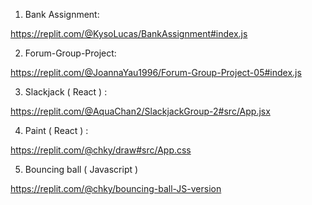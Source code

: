 1) Bank Assignment:

https://replit.com/@KysoLucas/BankAssignment#index.js

2) Forum-Group-Project:

https://replit.com/@JoannaYau1996/Forum-Group-Project-05#index.js

3) Slackjack ( React ) :

https://replit.com/@AquaChan2/SlackjackGroup-2#src/App.jsx

4) Paint ( React ) :

https://replit.com/@chky/draw#src/App.css

5) Bouncing ball ( Javascript ) 

https://replit.com/@chky/bouncing-ball-JS-version
